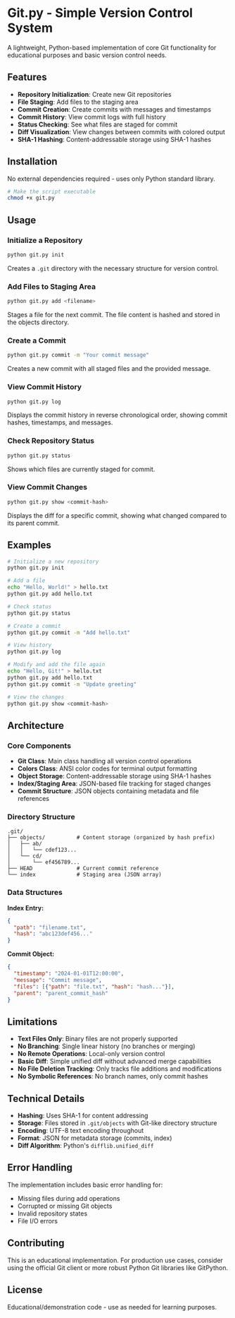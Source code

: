 # Git.py - Simple Version Control System

A lightweight, Python-based implementation of core Git functionality for educational purposes and basic version control needs.

## Features

- **Repository Initialization**: Create new Git repositories
- **File Staging**: Add files to the staging area
- **Commit Creation**: Create commits with messages and timestamps
- **Commit History**: View commit logs with full history
- **Status Checking**: See what files are staged for commit
- **Diff Visualization**: View changes between commits with colored output
- **SHA-1 Hashing**: Content-addressable storage using SHA-1 hashes

## Installation

No external dependencies required - uses only Python standard library.

```bash
# Make the script executable
chmod +x git.py
```

## Usage

### Initialize a Repository
```bash
python git.py init
```
Creates a `.git` directory with the necessary structure for version control.

### Add Files to Staging Area
```bash
python git.py add <filename>
```
Stages a file for the next commit. The file content is hashed and stored in the objects directory.

### Create a Commit
```bash
python git.py commit -m "Your commit message"
```
Creates a new commit with all staged files and the provided message.

### View Commit History
```bash
python git.py log
```
Displays the commit history in reverse chronological order, showing commit hashes, timestamps, and messages.

### Check Repository Status
```bash
python git.py status
```
Shows which files are currently staged for commit.

### View Commit Changes
```bash
python git.py show <commit-hash>
```
Displays the diff for a specific commit, showing what changed compared to its parent commit.

## Examples

```bash
# Initialize a new repository
python git.py init

# Add a file
echo "Hello, World!" > hello.txt
python git.py add hello.txt

# Check status
python git.py status

# Create a commit
python git.py commit -m "Add hello.txt"

# View history
python git.py log

# Modify and add the file again
echo "Hello, Git!" > hello.txt
python git.py add hello.txt
python git.py commit -m "Update greeting"

# View the changes
python git.py show <commit-hash>
```

## Architecture

### Core Components

- **Git Class**: Main class handling all version control operations
- **Colors Class**: ANSI color codes for terminal output formatting
- **Object Storage**: Content-addressable storage using SHA-1 hashes
- **Index/Staging Area**: JSON-based file tracking for staged changes
- **Commit Structure**: JSON objects containing metadata and file references

### Directory Structure
```
.git/
├── objects/          # Content storage (organized by hash prefix)
│   ├── ab/
│   │   └── cdef123...
│   └── cd/
│       └── ef456789...
├── HEAD              # Current commit reference
└── index             # Staging area (JSON array)
```

### Data Structures

**Index Entry:**
```json
{
  "path": "filename.txt",
  "hash": "abc123def456..."
}
```

**Commit Object:**
```json
{
  "timestamp": "2024-01-01T12:00:00",
  "message": "Commit message",
  "files": [{"path": "file.txt", "hash": "hash..."}],
  "parent": "parent_commit_hash"
}
```

## Limitations

- **Text Files Only**: Binary files are not properly supported
- **No Branching**: Single linear history (no branches or merging)
- **No Remote Operations**: Local-only version control
- **Basic Diff**: Simple unified diff without advanced merge capabilities
- **No File Deletion Tracking**: Only tracks file additions and modifications
- **No Symbolic References**: No branch names, only commit hashes

## Technical Details

- **Hashing**: Uses SHA-1 for content addressing
- **Storage**: Files stored in `.git/objects` with Git-like directory structure
- **Encoding**: UTF-8 text encoding throughout
- **Format**: JSON for metadata storage (commits, index)
- **Diff Algorithm**: Python's `difflib.unified_diff`

## Error Handling

The implementation includes basic error handling for:
- Missing files during add operations
- Corrupted or missing Git objects
- Invalid repository states
- File I/O errors

## Contributing

This is an educational implementation. For production use cases, consider using the official Git client or more robust Python Git libraries like GitPython.

## License

Educational/demonstration code - use as needed for learning purposes.
